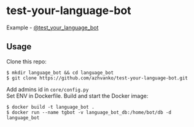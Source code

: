 # test-your-language-bot
Example - [@test_your_language_bot](https://t.me/test_your_language_bot)

## Usage

Clone this repo:

    $ mkdir language_bot && cd language_bot
    $ git clone https://github.com/azhvanko/test-your-language-bot.git

Add admins id in `core/config.py`  
Set ENV in Dockerfile. 
Build and start the Docker image:

    $ docker build -t language_bot .
    $ docker run --name tgbot -v language_bot_db:/home/bot/db -d language_bot
